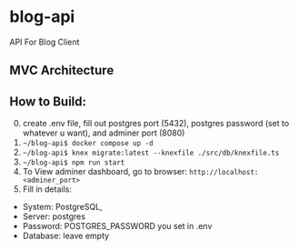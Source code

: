 # blog-api
API For Blog Client

## MVC Architecture

## How to Build:
0. create .env file, fill out postgres port (5432), postgres password (set to whatever u want), and adminer port (8080)
1. `~/blog-api$ docker compose up -d`
2. `~/blog-api$ knex migrate:latest --knexfile ./src/db/knexfile.ts`
3. `~/blog-api$ npm run start` 
4. To View adminer dashboard, go to browser: `http://localhost:<adminer_port>`
5. Fill in details:
- System: PostgreSQL, 
- Server: postgres
- Password: POSTGRES_PASSWORD you set in .env
- Database: leave empty

